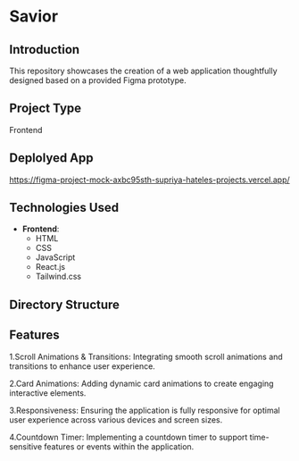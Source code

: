 # Savior

## Introduction
 This repository showcases the creation of a web application thoughtfully designed based on a provided Figma prototype.
 
## Project Type
Frontend 

## Deplolyed App
   https://figma-project-mock-axbc95sth-supriya-hateles-projects.vercel.app/
    
## Technologies Used

- **Frontend**:
  - HTML
  - CSS
  - JavaScript
  - React.js
  - Tailwind.css


## Directory Structure


## Features
1.Scroll Animations & Transitions: Integrating smooth scroll animations and transitions to enhance user experience.

2.Card Animations: Adding dynamic card animations to create engaging interactive elements.

3.Responsiveness: Ensuring the application is fully responsive for optimal user experience across various devices and screen sizes.

4.Countdown Timer: Implementing a countdown timer to support time-sensitive features or events within the application.




